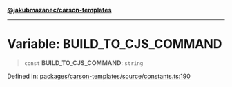[**@jakubmazanec/carson-templates**](../README.md)

---

# Variable: BUILD_TO_CJS_COMMAND

> `const` **BUILD_TO_CJS_COMMAND**: `string`

Defined in:
[packages/carson-templates/source/constants.ts:190](https://github.com/jakubmazanec/tools/blob/dcfb3b06be051bf99e23e7e35174b07af0f0fddd/packages/carson-templates/source/constants.ts#L190)
